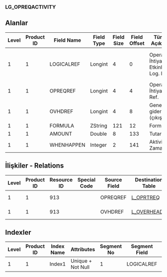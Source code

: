 ### LG_OPREQACTIVITY

## Alanlar

**Level**|**Product ID**|**Field Name**|**Field Type**|**Field Size**|**Field Offset**|**Türkçe Açıklama**|**Expression**
-----|-----|-----|-----|-----|-----|-----|-----
1|1|LOGICALREF|Longint|4|0|Operasyon İhtiyaçları Etkinliği Log. Ref.|Operation Requirements Activity Logical Reference
1|1|OPREQREF|Longint|4|4|Operasyon İhtiyaçları Ref.|Operation Requirement Reference
1|1|OVHDREF|Longint|4|8|Genel gider (çıkış) ref.|Overhead (Outgoing) Reference
1|1|FORMULA|ZString|121|12|Formül|Formula
1|1|AMOUNT|Double|8|133|Tutar|Amount
1|1|WHENHAPPEN|Integer|2|141|Aktivite Zamanı|Activity Time

## İlişkiler - Relations

**Level**|**Product ID**|**Resource ID**|**Special Code**|**Source Field**|**Destination Table**|**Destination Field**|**Relation Type**|**Extra Condition**
-----|-----|-----|-----|-----|-----|-----|-----|-----
1|1|913||OPREQREF|[L_OPRTREQ](../LG_OPRTREQ "L_OPRTREQ")|LOGICALREF|one-to-one|
1|1|913||OVHDREF|[L_OVERHEADS](../LG_OVERHEADS "L_OVERHEADS")|LOGICALREF|one-to-one|

## Indexler

**Level**|**Product ID**|**Index Name**|**Attributes**|**Segment No**|**Segment Field**|**Sense**
-----|-----|-----|-----|-----|-----|-----
1|1|Index1|Unique + Not Null|1|LOGICALREF|Ascending
